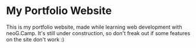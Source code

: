 # My Portfolio Website
This is my portfolio website, made while learning web development with neoG.Camp.
It's still under construction, so don't freak out if some features on the site don't work :)
